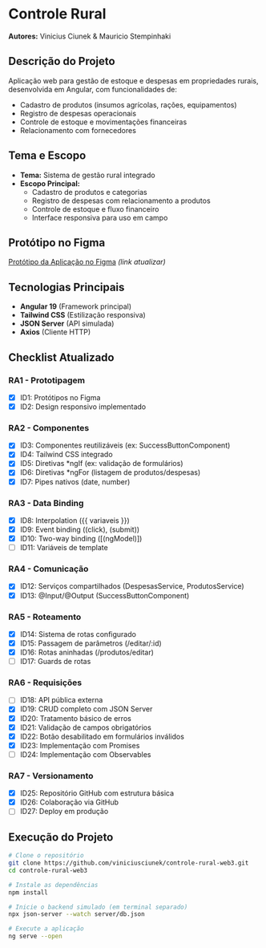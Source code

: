 # Controle Rural

**Autores:** Vinicius Ciunek & Mauricio Stempinhaki

## Descrição do Projeto
Aplicação web para gestão de estoque e despesas em propriedades rurais, desenvolvida em Angular, com funcionalidades de:
- Cadastro de produtos (insumos agrícolas, rações, equipamentos)
- Registro de despesas operacionais
- Controle de estoque e movimentações financeiras
- Relacionamento com fornecedores

## Tema e Escopo
- **Tema:** Sistema de gestão rural integrado
- **Escopo Principal:**
  - Cadastro de produtos e categorias
  - Registro de despesas com relacionamento a produtos
  - Controle de estoque e fluxo financeiro
  - Interface responsiva para uso em campo

## Protótipo no Figma
[Protótipo da Aplicação no Figma](https://www.figma.com) *(link atualizar)*

## Tecnologias Principais
- **Angular 19** (Framework principal)
- **Tailwind CSS** (Estilização responsiva)
- **JSON Server** (API simulada)
- **Axios** (Cliente HTTP)

## Checklist Atualizado

### RA1 - Prototipagem
- [x] ID1: Protótipos no Figma
- [x] ID2: Design responsivo implementado

### RA2 - Componentes
- [x] ID3: Componentes reutilizáveis (ex: SuccessButtonComponent)
- [x] ID4: Tailwind CSS integrado
- [x] ID5: Diretivas *ngIf (ex: validação de formulários)
- [x] ID6: Diretivas *ngFor (listagem de produtos/despesas)
- [x] ID7: Pipes nativos (date, number)

### RA3 - Data Binding
- [x] ID8: Interpolation ({{ variaveis }})
- [x] ID9: Event binding ((click), (submit))
- [x] ID10: Two-way binding ([(ngModel)])
- [ ] ID11: Variáveis de template

### RA4 - Comunicação
- [x] ID12: Serviços compartilhados (DespesasService, ProdutosService)
- [x] ID13: @Input/@Output (SuccessButtonComponent)

### RA5 - Roteamento
- [x] ID14: Sistema de rotas configurado
- [x] ID15: Passagem de parâmetros (/editar/:id)
- [x] ID16: Rotas aninhadas (/produtos/editar)
- [ ] ID17: Guards de rotas

### RA6 - Requisições
- [ ] ID18: API pública externa
- [x] ID19: CRUD completo com JSON Server
- [x] ID20: Tratamento básico de erros
- [x] ID21: Validação de campos obrigatórios
- [x] ID22: Botão desabilitado em formulários inválidos
- [x] ID23: Implementação com Promises
- [ ] ID24: Implementação com Observables

### RA7 - Versionamento
- [x] ID25: Repositório GitHub com estrutura básica
- [x] ID26: Colaboração via GitHub
- [ ] ID27: Deploy em produção

## Execução do Projeto
```bash
# Clone o repositório
git clone https://github.com/viniciusciunek/controle-rural-web3.git
cd controle-rural-web3

# Instale as dependências
npm install

# Inicie o backend simulado (em terminal separado)
npx json-server --watch server/db.json

# Execute a aplicação
ng serve --open
